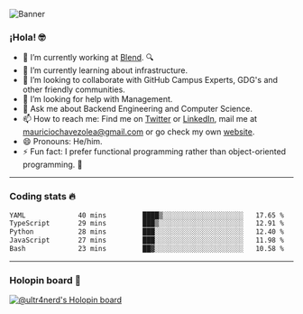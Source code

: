 ![Banner](banner.gif)
### ¡Hola! 🤓

- 🔭 I’m currently working at [Blend](https://blend.com/). 🔍
- 🌱 I’m currently learning about infrastructure.
- 👯 I’m looking to collaborate with GitHub Campus Experts, GDG's and other friendly communities.
- 🤔 I’m looking for help with Management.
- 💬 Ask me about Backend Engineering and Computer Science.
- 📫 How to reach me: Find me on [Twitter](https://twitter.com/ultr4nerd) or [LinkedIn](https://www.linkedin.com/in/ultr4nerd), mail me at [mauriciochavezolea@gmail.com](mailto:mauriciochavezolea@gmail.com) or go check my own [website](https://mauriciochavez.dev).
- 😄 Pronouns: He/him. 
- ⚡ Fun fact: I prefer functional programming rather than object-oriented programming. 🤭
---

### Coding stats 🔥

<!--START_SECTION:waka-->

```txt
YAML             40 mins         ████▒░░░░░░░░░░░░░░░░░░░░   17.65 %
TypeScript       29 mins         ███▒░░░░░░░░░░░░░░░░░░░░░   12.91 %
Python           28 mins         ███░░░░░░░░░░░░░░░░░░░░░░   12.40 %
JavaScript       27 mins         ███░░░░░░░░░░░░░░░░░░░░░░   11.98 %
Bash             23 mins         ██▓░░░░░░░░░░░░░░░░░░░░░░   10.58 %
```

<!--END_SECTION:waka-->

---

### Holopin board 🦖

[![@ultr4nerd's Holopin board](https://holopin.me/ultr4nerd)](https://holopin.io/@ultr4nerd)
